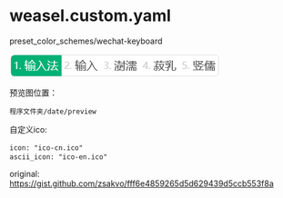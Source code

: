 # weasel.custom.yaml
preset_color_schemes/wechat-keyboard

![wechat-keyboard](https://raw.githubusercontent.com/h6fYe34KFSiH/weasel.custom.yaml/main/wechat-keyboard.png)

预览图位置：
```
程序文件夹/date/preview
```

自定义ico:
```
icon: "ico-cn.ico"
ascii_icon: "ico-en.ico"
```

original: https://gist.github.com/zsakvo/fff6e4859265d5d629439d5ccb553f8a

